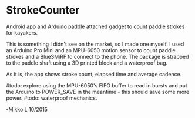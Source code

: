 # StrokeCounter
Android app and Arduino paddle attached gadget to count paddle strokes for kayakers.

This is something I didn't see on the market, so I made one myself.  I used an Arduino Pro Mini and 
an MPU-6050 motion sensor to count paddle strokes and a BlueSMiRF to connect to the phone.  The package 
is strapped to the paddle shaft using a 3D printed block and a waterproof bag.

As it is, the app shows stroke count, elapsed time and average cadence.

#todo: explore using the MPU-6050's FIFO buffer to read in bursts and put the Arduino to POWER_SAVE in the
meantime - this should save some more power.
#todo: waterproof mechanics.

-Mikko L 10/2015
